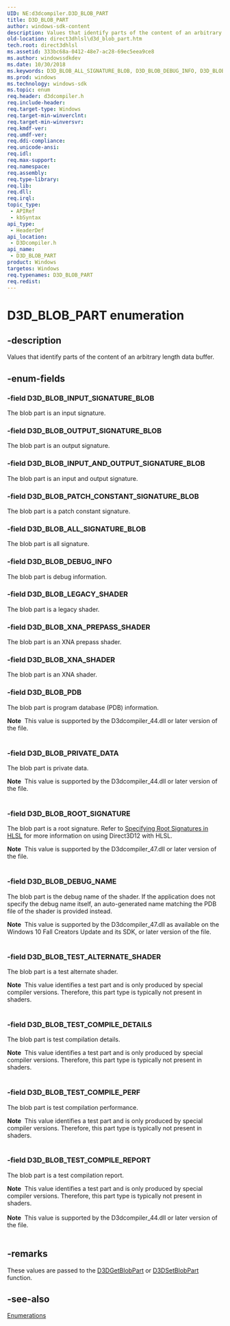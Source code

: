 ```yaml
---
UID: NE:d3dcompiler.D3D_BLOB_PART
title: D3D_BLOB_PART
author: windows-sdk-content
description: Values that identify parts of the content of an arbitrary length data buffer.
old-location: direct3dhlsl\d3d_blob_part.htm
tech.root: direct3dhlsl
ms.assetid: 333bc68a-0412-48e7-ac28-69ec5eea9ce8
ms.author: windowssdkdev
ms.date: 10/30/2018
ms.keywords: D3D_BLOB_ALL_SIGNATURE_BLOB, D3D_BLOB_DEBUG_INFO, D3D_BLOB_DEBUG_NAME, D3D_BLOB_INPUT_AND_OUTPUT_SIGNATURE_BLOB, D3D_BLOB_INPUT_SIGNATURE_BLOB, D3D_BLOB_LEGACY_SHADER, D3D_BLOB_OUTPUT_SIGNATURE_BLOB, D3D_BLOB_PART, D3D_BLOB_PART enumeration [HLSL], D3D_BLOB_PATCH_CONSTANT_SIGNATURE_BLOB, D3D_BLOB_PDB, D3D_BLOB_PRIVATE_DATA, D3D_BLOB_ROOT_SIGNATURE, D3D_BLOB_TEST_ALTERNATE_SHADER, D3D_BLOB_TEST_COMPILE_DETAILS, D3D_BLOB_TEST_COMPILE_PERF, D3D_BLOB_TEST_COMPILE_REPORT, D3D_BLOB_XNA_PREPASS_SHADER, D3D_BLOB_XNA_SHADER, d3dcompiler/D3D_BLOB_ALL_SIGNATURE_BLOB, d3dcompiler/D3D_BLOB_DEBUG_INFO, d3dcompiler/D3D_BLOB_DEBUG_NAME, d3dcompiler/D3D_BLOB_INPUT_AND_OUTPUT_SIGNATURE_BLOB, d3dcompiler/D3D_BLOB_INPUT_SIGNATURE_BLOB, d3dcompiler/D3D_BLOB_LEGACY_SHADER, d3dcompiler/D3D_BLOB_OUTPUT_SIGNATURE_BLOB, d3dcompiler/D3D_BLOB_PART, d3dcompiler/D3D_BLOB_PATCH_CONSTANT_SIGNATURE_BLOB, d3dcompiler/D3D_BLOB_PDB, d3dcompiler/D3D_BLOB_PRIVATE_DATA, d3dcompiler/D3D_BLOB_ROOT_SIGNATURE, d3dcompiler/D3D_BLOB_TEST_ALTERNATE_SHADER, d3dcompiler/D3D_BLOB_TEST_COMPILE_DETAILS, d3dcompiler/D3D_BLOB_TEST_COMPILE_PERF, d3dcompiler/D3D_BLOB_TEST_COMPILE_REPORT, d3dcompiler/D3D_BLOB_XNA_PREPASS_SHADER, d3dcompiler/D3D_BLOB_XNA_SHADER, direct3dhlsl.d3d_blob_part
ms.prod: windows
ms.technology: windows-sdk
ms.topic: enum
req.header: d3dcompiler.h
req.include-header: 
req.target-type: Windows
req.target-min-winverclnt: 
req.target-min-winversvr: 
req.kmdf-ver: 
req.umdf-ver: 
req.ddi-compliance: 
req.unicode-ansi: 
req.idl: 
req.max-support: 
req.namespace: 
req.assembly: 
req.type-library: 
req.lib: 
req.dll: 
req.irql: 
topic_type:
 - APIRef
 - kbSyntax
api_type:
 - HeaderDef
api_location:
 - D3Dcompiler.h
api_name:
 - D3D_BLOB_PART
product: Windows
targetos: Windows
req.typenames: D3D_BLOB_PART
req.redist: 
---
```


# D3D_BLOB_PART enumeration


## -description


Values that identify parts of the content of an arbitrary length data buffer.


## -enum-fields




### -field D3D_BLOB_INPUT_SIGNATURE_BLOB

The blob part is an input signature.


### -field D3D_BLOB_OUTPUT_SIGNATURE_BLOB

The blob part is an output signature.


### -field D3D_BLOB_INPUT_AND_OUTPUT_SIGNATURE_BLOB

The blob part is an input and output signature.


### -field D3D_BLOB_PATCH_CONSTANT_SIGNATURE_BLOB

The blob part is a patch constant signature.


### -field D3D_BLOB_ALL_SIGNATURE_BLOB

The blob part is all signature.


### -field D3D_BLOB_DEBUG_INFO

The blob part is debug information.


### -field D3D_BLOB_LEGACY_SHADER

The blob part is a legacy shader.


### -field D3D_BLOB_XNA_PREPASS_SHADER

The blob part is an XNA prepass shader.


### -field D3D_BLOB_XNA_SHADER

The blob part is an XNA shader.


### -field D3D_BLOB_PDB

The blob part is program database (PDB) information.

<div class="alert"><b>Note</b>  This value is supported by the D3dcompiler_44.dll or later version of the file.</div>
<div> </div>

### -field D3D_BLOB_PRIVATE_DATA

The blob part is private data.

<div class="alert"><b>Note</b>  This value is supported by the D3dcompiler_44.dll or later version of the file.</div>
<div> </div>

### -field D3D_BLOB_ROOT_SIGNATURE

The blob part is a root signature. Refer to <a href="https://msdn.microsoft.com/399F5E91-B017-4F5E-9037-DC055407D96F">Specifying Root Signatures in HLSL</a> for more information on using Direct3D12 with HLSL.

<div class="alert"><b>Note</b>  This value is supported by the D3dcompiler_47.dll or later version of the file.</div>
<div> </div>

### -field D3D_BLOB_DEBUG_NAME

The blob part is the debug name of the shader. If the application does not specify the debug name itself, an auto-generated name matching the PDB file of the shader is provided instead.

<div class="alert"><b>Note</b>  This value is supported by the D3dcompiler_47.dll as available on the Windows 10 Fall Creators Update and its SDK, or later version of the file.</div>
<div> </div>

### -field D3D_BLOB_TEST_ALTERNATE_SHADER

The blob part is a test alternate shader.

<div class="alert"><b>Note</b>  This value identifies a test part and is only produced by special compiler versions. Therefore, this part type is typically not present in shaders.</div>
<div> </div>

### -field D3D_BLOB_TEST_COMPILE_DETAILS

The blob part is test compilation details.

<div class="alert"><b>Note</b>  This value identifies a test part and is only produced by special compiler versions. Therefore, this part type is typically not present in shaders.</div>
<div> </div>

### -field D3D_BLOB_TEST_COMPILE_PERF

The blob part is test compilation performance.

<div class="alert"><b>Note</b>  This value identifies a test part and is only produced by special compiler versions. Therefore, this part type is typically not present in shaders.</div>
<div> </div>

### -field D3D_BLOB_TEST_COMPILE_REPORT

The blob part is a test compilation report.

<div class="alert"><b>Note</b>  This value identifies a test part and is only produced by special compiler versions. Therefore, this part type is typically not present in shaders.</div>
<div> </div>
<div class="alert"><b>Note</b>  This value is supported by the D3dcompiler_44.dll or later version of the file.</div>
<div> </div>

## -remarks



These values are passed to the <a href="https://msdn.microsoft.com/cf9cea53-e7a3-4473-bfdf-0cdeb8370974">D3DGetBlobPart</a> or  <a href="https://msdn.microsoft.com/244B094D-408A-4EC3-BC56-A7EE41D695E4">D3DSetBlobPart</a> function.




## -see-also




<a href="https://msdn.microsoft.com/684508d8-2289-4124-9910-93c6bf0a1f99">Enumerations</a>
 

 

